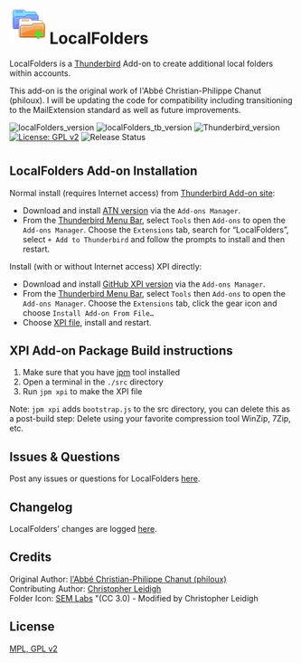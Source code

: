 # ![LocalFolders icon](rep-resources/images/LocalFolders-64px.png "LocalFolders")  LocalFolders

LocalFolders is a [Thunderbird](https://www.thunderbird.net/) Add-on to create additional local folders within accounts.

This add-on is the original work of l'Abbé Christian-Philippe Chanut (philoux). I will be updating
the code for compatibility including transitioning to the MailExtension standard as well as future improvements.

![localFolders_version](https://img.shields.io/badge/version-v1.1-darkorange.png?label=LocalFolders)
![localFolders_tb_version](https://img.shields.io/badge/version-v1.1-blue.png?label=Thunderbird%20Add-on)
![Thunderbird_version](https://img.shields.io/badge/version-v60.0_--_66.*-blue.png?label=Thunderbird)
[![License: GPL v2](https://img.shields.io/badge/License-MPL,%20GPL%20v2-red.png)](src/LICENSE)
![Release Status](https://img.shields.io/badge/Release%20Status-v1.1%20In%20Progress-brightgreen.png)
#

## LocalFolders Add-on Installation

Normal install (requires Internet access) from [Thunderbird Add-on site](https://addons.thunderbird.net/):
- Download and install [ATN version](https://addons.thunderbird.net/addon/localfolder/) via the ``Add-ons Manager``.
- From the [Thunderbird Menu Bar](https://support.mozilla.org/en-US/kb/display-thunderbird-menus-and-toolbar), select ``Tools`` then ``Add-ons`` to open the ``Add-ons Manager``. Choose the ``Extensions`` tab, search for “LocalFolders”, select ``+ Add to Thunderbird`` and follow the prompts to install and then restart.

Install (with or without Internet access) XPI directly:
- Download and install [GitHub XPI version](xpi) via the ``Add-ons Manager``.
- From the [Thunderbird Menu Bar](https://support.mozilla.org/en-US/kb/display-thunderbird-menus-and-toolbar), select ``Tools`` then ``Add-ons`` to open the ``Add-ons Manager``. Choose the ``Extensions`` tab, click the gear icon and choose ``Install Add-on From File…``
- Choose [XPI file](xpi), install and restart.

## XPI Add-on Package Build instructions

1. Make sure that you have [jpm](https://developer.mozilla.org/en-US/Add-ons/SDK/Tools/jpm#Installation) tool installed
2. Open a terminal in the ``./src`` directory
3. Run ``jpm xpi`` to make the XPI file

Note: ``jpm xpi`` adds ``bootstrap.js`` to the src directory, you can delete this as a post-build step: 
Delete using your favorite compression tool WinZip, 7Zip, etc.

## Issues & Questions
Post any issues or questions for LocalFolders [here](https://github.com/cleidigh/Localfolder-TB/issues).

## Changelog
LocalFolders’ changes are logged [here](CHANGELOG.md).

## Credits
Original Author: [l'Abbé Christian-Philippe Chanut (philoux)](https://addons.thunderbird.net/user/philoux/ "l'Abbé Christian-Philippe Chanut (philoux)")  
Contributing Author: [Christopher Leidigh](https://addons.thunderbird.net/user/cleidigh)  
Folder Icon: [SEM Labs](https://creativecommons.org/licenses/by/3.0/) "(CC 3.0) - Modified by Christopher Leidigh

## License
[MPL, GPL v2](src/LICENSE)

